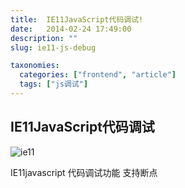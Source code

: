 ```yaml
---
title:  IE11JavaScript代码调试!
date:   2014-02-24 17:49:00
description: ""
slug: ie11-js-debug

taxonomies:
  categories: ["frontend", "article"]
  tags: ["js调试"]
---
```


## IE11JavaScript代码调试

![ie11](https://cdn.oicnp.com/images/IE11.jpg)

IE11javascript 代码调试功能 支持断点
